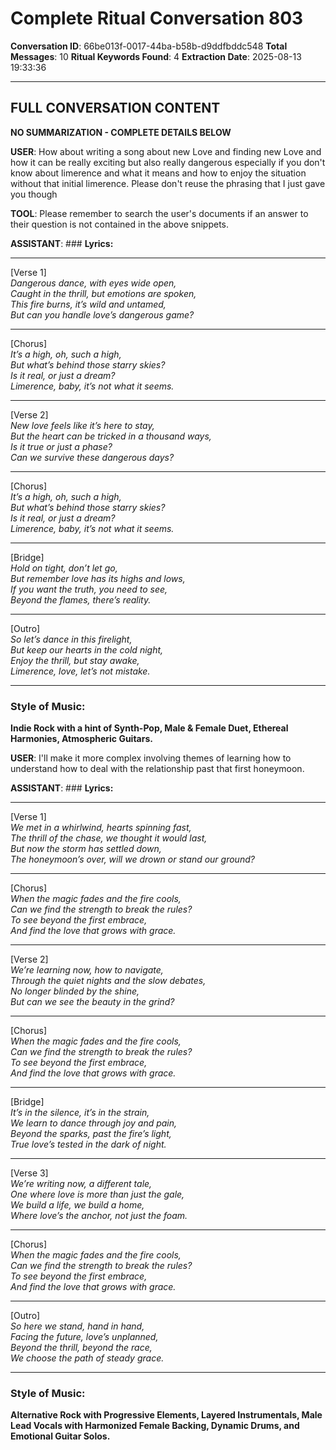 # Complete Ritual Conversation 803

**Conversation ID**: 66be013f-0017-44ba-b58b-d9ddfbddc548
**Total Messages**: 10
**Ritual Keywords Found**: 4
**Extraction Date**: 2025-08-13 19:33:36

---

## FULL CONVERSATION CONTENT

**NO SUMMARIZATION - COMPLETE DETAILS BELOW**

**USER**: How about writing a song about new Love and finding new Love and how it can be really exciting but also really dangerous especially if you don't know about limerence and what it means and how to enjoy the situation without that initial limerence. Please don't reuse the phrasing that I just gave you though

**TOOL**: Please remember to search the user's documents if an answer to their question is not contained in the above snippets.

**ASSISTANT**: ### **Lyrics:**

---

[Verse 1]  
*Dangerous dance, with eyes wide open,*  
*Caught in the thrill, but emotions are spoken,*  
*This fire burns, it’s wild and untamed,*  
*But can you handle love’s dangerous game?*

---

[Chorus]  
*It’s a high, oh, such a high,*  
*But what’s behind those starry skies?*  
*Is it real, or just a dream?*  
*Limerence, baby, it’s not what it seems.*

---

[Verse 2]  
*New love feels like it’s here to stay,*  
*But the heart can be tricked in a thousand ways,*  
*Is it true or just a phase?*  
*Can we survive these dangerous days?*

---

[Chorus]  
*It’s a high, oh, such a high,*  
*But what’s behind those starry skies?*  
*Is it real, or just a dream?*  
*Limerence, baby, it’s not what it seems.*

---

[Bridge]  
*Hold on tight, don’t let go,*  
*But remember love has its highs and lows,*  
*If you want the truth, you need to see,*  
*Beyond the flames, there’s reality.*

---

[Outro]  
*So let’s dance in this firelight,*  
*But keep our hearts in the cold night,*  
*Enjoy the thrill, but stay awake,*  
*Limerence, love, let’s not mistake.*

---

### **Style of Music:**  
**Indie Rock with a hint of Synth-Pop, Male & Female Duet, Ethereal Harmonies, Atmospheric Guitars.**

**USER**: I'll make it more complex involving themes of learning how to understand how to deal with the relationship past that first honeymoon.

**ASSISTANT**: ### **Lyrics:**

---

[Verse 1]  
*We met in a whirlwind, hearts spinning fast,*  
*The thrill of the chase, we thought it would last,*  
*But now the storm has settled down,*  
*The honeymoon’s over, will we drown or stand our ground?*

---

[Chorus]  
*When the magic fades and the fire cools,*  
*Can we find the strength to break the rules?*  
*To see beyond the first embrace,*  
*And find the love that grows with grace.*

---

[Verse 2]  
*We’re learning now, how to navigate,*  
*Through the quiet nights and the slow debates,*  
*No longer blinded by the shine,*  
*But can we see the beauty in the grind?*

---

[Chorus]  
*When the magic fades and the fire cools,*  
*Can we find the strength to break the rules?*  
*To see beyond the first embrace,*  
*And find the love that grows with grace.*

---

[Bridge]  
*It’s in the silence, it’s in the strain,*  
*We learn to dance through joy and pain,*  
*Beyond the sparks, past the fire’s light,*  
*True love’s tested in the dark of night.*

---

[Verse 3]  
*We’re writing now, a different tale,*  
*One where love is more than just the gale,*  
*We build a life, we build a home,*  
*Where love’s the anchor, not just the foam.*

---

[Chorus]  
*When the magic fades and the fire cools,*  
*Can we find the strength to break the rules?*  
*To see beyond the first embrace,*  
*And find the love that grows with grace.*

---

[Outro]  
*So here we stand, hand in hand,*  
*Facing the future, love’s unplanned,*  
*Beyond the thrill, beyond the race,*  
*We choose the path of steady grace.*

---

### **Style of Music:**  
**Alternative Rock with Progressive Elements, Layered Instrumentals, Male Lead Vocals with Harmonized Female Backing, Dynamic Drums, and Emotional Guitar Solos.**